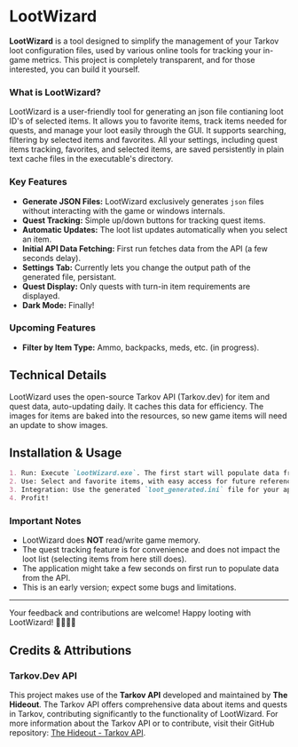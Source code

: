 # LootWizard
**LootWizard** is a tool designed to simplify the management of your Tarkov loot configuration files, used by various online tools for tracking your in-game metrics. This project is completely transparent, and for those interested, you can build it yourself.

### What is LootWizard?
LootWizard is a user-friendly tool for generating an json file contianing loot ID's of selected items.
It allows you to favorite items, track items needed for quests, and manage your loot easily through the GUI. It supports searching, filtering by selected items and favorites. All your settings, including quest items tracking, favorites, and selected items, are saved persistently in plain text cache files in the executable's directory.

### Key Features
- **Generate JSON Files:** LootWizard exclusively generates `json` files without interacting with the game or windows internals.
- **Quest Tracking:** Simple up/down buttons for tracking quest items.
- **Automatic Updates:** The loot list updates automatically when you select an item.
- **Initial API Data Fetching:** First run fetches data from the API (a few seconds delay).
- **Settings Tab:** Currently lets you change the output path of the generated file, persistant.
- **Quest Display:** Only quests with turn-in item requirements are displayed.
- **Dark Mode:** Finally!

### Upcoming Features
- **Filter by Item Type:** Ammo, backpacks, meds, etc. (in progress).

## Technical Details
LootWizard uses the open-source Tarkov API (Tarkov.dev) for item and quest data, auto-updating daily. It caches this data for efficiency. The images for items are baked into the resources, so new game items will need an update to show images.

## Installation & Usage

```markdown
1. Run: Execute `LootWizard.exe`. The first start will populate data from the API.
2. Use: Select and favorite items, with easy access for future reference.
3. Integration: Use the generated `loot_generated.ini` file for your applications.
4. Profit!
```

### Important Notes
- LootWizard does **NOT** read/write game memory.
- The quest tracking feature is for convenience and does not impact the loot list (selecting items from here still does).
- The application might take a few seconds on first run to populate data from the API.
- This is an early version; expect some bugs and limitations.

---

Your feedback and contributions are welcome! Happy looting with LootWizard! 🧙‍♂️💼🔮


## Credits & Attributions

### Tarkov.Dev API
This project makes use of the **Tarkov API** developed and maintained by **The Hideout**. The Tarkov API offers comprehensive data about items and quests in Tarkov, contributing significantly to the functionality of LootWizard.
For more information about the Tarkov API or to contribute, visit their GitHub repository: [The Hideout - Tarkov API](https://github.com/the-hideout/tarkov-api).
